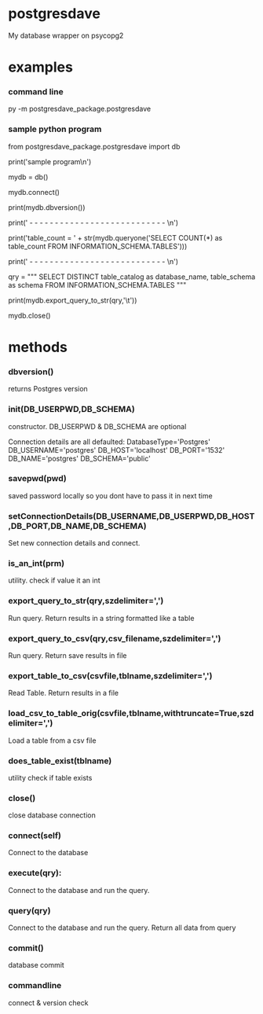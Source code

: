 # postgresdave
My database wrapper on psycopg2

# examples

### command line
py -m postgresdave_package.postgresdave

### sample python program
from postgresdave_package.postgresdave import db 

print('sample program\n')

mydb = db()

mydb.connect()

print(mydb.dbversion())

print(' - - - - - - - - - - - - - - - - - - - - - - - - - - -  \n')

print('table_count = ' + str(mydb.queryone('SELECT COUNT(*) as table_count FROM INFORMATION_SCHEMA.TABLES')))

print(' - - - - - - - - - - - - - - - - - - - - - - - - - - -  \n')

qry = """
SELECT DISTINCT table_catalog as database_name, table_schema as schema 
FROM INFORMATION_SCHEMA.TABLES
"""

print(mydb.export_query_to_str(qry,'\t'))

mydb.close()		


# methods

### dbversion()
returns Postgres version

###  __init__(DB_USERPWD,DB_SCHEMA)
constructor.  DB_USERPWD & DB_SCHEMA are optional

Connection details are all defaulted:
DatabaseType='Postgres' 
DB_USERNAME='postgres' 
DB_HOST='localhost' 
DB_PORT='1532' 
DB_NAME='postgres' 
DB_SCHEMA='public'		

### savepwd(pwd)
saved password locally so you dont have to pass it in next time

### setConnectionDetails(DB_USERNAME,DB_USERPWD,DB_HOST,DB_PORT,DB_NAME,DB_SCHEMA)
Set new connection details and connect.  


### is_an_int(prm)
utility.  check if value it an int

### export_query_to_str(qry,szdelimiter=',')
Run query.
Return results in a string formatted like a table

### export_query_to_csv(qry,csv_filename,szdelimiter=',')
Run query.
Return save results in file 

### export_table_to_csv(csvfile,tblname,szdelimiter=',')
Read Table.
Return results in a file 

### load_csv_to_table_orig(csvfile,tblname,withtruncate=True,szdelimiter=',')
Load a table from a csv file

### does_table_exist(tblname)
utility check if table exists

### close()
close database connection

### connect(self)
Connect to the database

### execute(qry):
Connect to the database and run the query.

### query(qry)
Connect to the database and run the query.
Return all data from query

### commit()
database commit

### commandline
connect & version check


